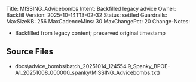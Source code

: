 Title: MISSING_Advicebombs
Intent: Backfilled legacy advice
Owner: Backfill
Version: 2025-10-14T13-02-32
Status: settled
Guardrails:
  MaxSizeKB: 256
  MaxCadenceMins: 30
  MaxChangePct: 20
Change-Notes:
  - Backfilled from legacy content; preserved original timestamp

## Source Files
- docs\advice_bombs\batch_20251014_124554\.9_Spanky_BPOE-A1_20251008_000000\_spanky\MISSING_Advicebombs.txt)
